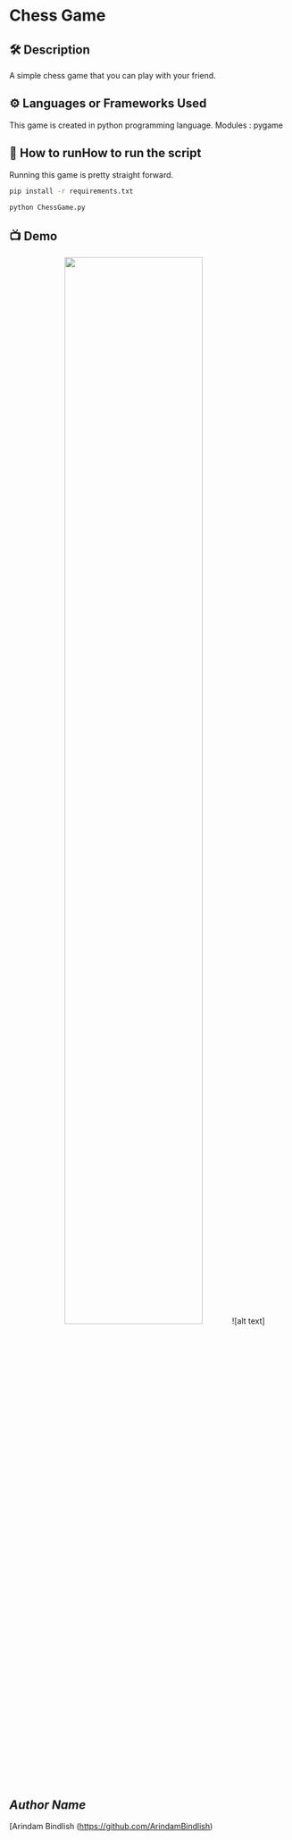 # Chess Game 

## 🛠️ Description
A simple chess game that you can play with your friend.

## ⚙️ Languages or Frameworks Used
This game is created in python programming language.
Modules : pygame

## 🌟 How to runHow to run the script
Running this game is pretty straight forward.

```sh
pip install -r requirements.txt
```

```sh
python ChessGame.py
```

## 📺 Demo
<p align="center">
<img src="https://github.com/userabhibhullar/python-mini-project/blob/main/IMG/chess.jpg" width=70% height=70%>![alt text]

## *Author Name*
[Arindam Bindlish (https://github.com/ArindamBindlish)